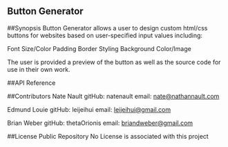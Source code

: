 ## Button Generator

##Synopsis
Button Generator allows a user to design custom html/css buttons for websites based on 
user-specified input values including:

Font Size/Color
Padding
Border Styling
Background Color/Image

The user is provided a preview of the button as well as the source code for use in
their own work.

##API Reference

##Contributors
Nate Nault    gitHub: natenault
              email:  nate@nathannault.com
            
Edmund Louie  gitHub: leijeihui
              email:  leijeihui@gmail.com

Brian Weber   gitHub: thetaOrionis
              email:  briandweber@gmail.com
              
##License
Public Repository
No License is associated with this project
